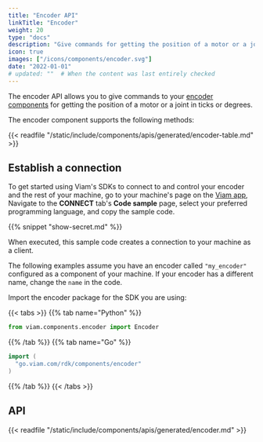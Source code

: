 ```yaml
---
title: "Encoder API"
linkTitle: "Encoder"
weight: 20
type: "docs"
description: "Give commands for getting the position of a motor or a joint in ticks or degrees."
icon: true
images: ["/icons/components/encoder.svg"]
date: "2022-01-01"
# updated: ""  # When the content was last entirely checked
---
```


The encoder API allows you to give commands to your [encoder components](/components/encoder/) for getting the position of a motor or a joint in ticks or degrees.

The encoder component supports the following methods:

{{< readfile "/static/include/components/apis/generated/encoder-table.md" >}}

## Establish a connection

To get started using Viam's SDKs to connect to and control your encoder and the rest of your machine, go to your machine's page on the [Viam app](https://app.viam.com),
Navigate to the **CONNECT** tab's **Code sample** page, select your preferred programming language, and copy the sample code.

{{% snippet "show-secret.md" %}}

When executed, this sample code creates a connection to your machine as a client.

The following examples assume you have an encoder called `"my_encoder"` configured as a component of your machine.
If your encoder has a different name, change the `name` in the code.

Import the encoder package for the SDK you are using:

{{< tabs >}}
{{% tab name="Python" %}}

```python
from viam.components.encoder import Encoder
```

{{% /tab %}}
{{% tab name="Go" %}}

```go
import (
  "go.viam.com/rdk/components/encoder"
)
```

{{% /tab %}}
{{< /tabs >}}

## API

{{< readfile "/static/include/components/apis/generated/encoder.md" >}}
